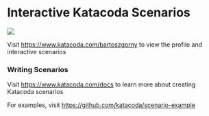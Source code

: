 # Interactive Katacoda Scenarios

[![](http://shields.katacoda.com/katacoda/bartoszgorny/count.svg)](https://www.katacoda.com/bartoszgorny "Get your profile on Katacoda.com")

Visit https://www.katacoda.com/bartoszgorny to view the profile and interactive scenarios

### Writing Scenarios
Visit https://www.katacoda.com/docs to learn more about creating Katacoda scenarios

For examples, visit https://github.com/katacoda/scenario-example

